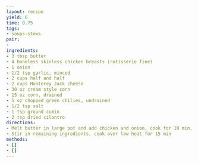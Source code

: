 ```yaml
---
layout: recipe
yield: 6
time: 0.75
tags:
- soups-stews
pair:
- 
ingredients:
- 3 tbsp butter
- 4 boneless skinless chicken breasts (rotisserie fine)
- 1 onion
- 1/2 tsp garlic, minced
- 2 cups half and half
- 2 cups Monterey Jack cheese
- 30 oz cream style corn
- 15 oz corn, drained
- 5 oz chopped green chilies, undrained
- 1/2 tsp salt
- 1 tsp ground cumin
- 2 tsp dried cilantro
directions:
- Melt butter in large pot and add chicken and onion, cook for 10 min. Near end add garlic
- Stir in remaining ingredients, cook over low heat for 15 min
methods:
- []
- []
---
```

